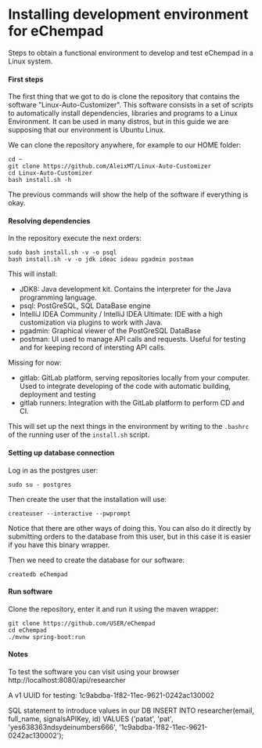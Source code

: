 # Installing development environment for eChempad

Steps to obtain a functional environment to develop and test eChempad in a Linux system.

#### First steps

The first thing that we got to do is clone the repository that contains the software "Linux-Auto-Customizer". This 
software consists in a set of scripts to automatically install dependencies, libraries and programs to a Linux 
Environment. It can be used in many distros, but in this guide we are supposing that our environment is Ubuntu Linux.

We can clone the repository anywhere, for example to our HOME folder:

```
cd ~
git clone https://github.com/AleixMT/Linux-Auto-Customizer
cd Linux-Auto-Customizer
bash install.sh -h
```

The previous commands will show the help of the software if everything is okay.

#### Resolving dependencies

In the repository execute the next orders:
```
sudo bash install.sh -v -o psql
bash install.sh -v -o jdk ideac ideau pgadmin postman
```

This will install:
  * JDK8: Java development kit. Contains the interpreter for the Java programming language. 
  * psql: PostGreSQL, SQL DataBase engine
  * IntelliJ IDEA Community / IntelliJ IDEA Ultimate: IDE with a high customization via plugins to work with Java. 
  * pgadmin: Graphical viewer of the PostGreSQL DataBase
  * postman: UI used to manage API calls and requests. Useful for testing and for keeping record of intersting API calls.
  
  Missing for now:
  * gitlab: GitLab platform, serving repositories locally from your computer. Used to integrate developing of the code with automatic building, deployment and testing 
  * gitlab runners: Integration with the GitLab platform to perform CD and CI.

This will set up the next things in the environment by writing to the `.bashrc` of the running user of the `install.sh` script.
#### Setting up database connection
Log in as the postgres user:
```
sudo su - postgres
```

Then create the user that the installation will use:
```
createuser --interactive --pwprompt
```
Notice that there are other ways of doing this. You can also do it directly by submitting orders to the database from 
this user, but in this case it is easier if you have this binary wrapper.

Then we need to create the database for our software:
```
createdb eChempad
```

#### Run software
Clone the repository, enter it and run it using the maven wrapper:
```
git clone https://github.com/USER/eChempad
cd eChempad
./mvnw spring-boot:run
```

#### Notes
To test the software you can visit using your browser
http://localhost:8080/api/researcher

A v1 UUID for testing: 1c9abdba-1f82-11ec-9621-0242ac130002


SQL statement to introduce values in our DB
INSERT INTO researcher(email, full_name, signalsAPIKey, id) VALUES ('patat', 'pat', 'yes638363ndsydeinumbers666', '1c9abdba-1f82-11ec-9621-0242ac130002');
